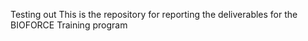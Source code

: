 Testing out
This is the repository for reporting the deliverables for the BIOFORCE Training program
